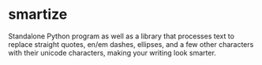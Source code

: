 smartize
========

Standalone Python program as well as a library that processes text to replace straight quotes, en/em dashes, ellipses, and a few other characters with their unicode characters, making your writing look smarter.
